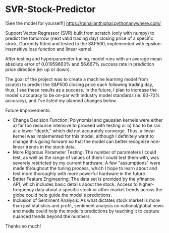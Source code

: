 # SVR-Stock-Predictor

[See the model for yourself!] https://rajnallanthighal.pythonanywhere.com/

Support Vector Regressor (SVR) built from scratch (only with numpy) to predict the tomorrow (next valid trading day) closing price of a specific stock. Currently fitted and tested to the S&P500, implemented with epsilon-insensitive loss function and linear kernel.

After testing and hyperparameter tuning, model runs with an average mean absolute error of 0.01959663% and 56.667% success rate in prediction price direction (ie: up or down). 

The goal of the project was to create a machine learning model from scratch to predict the S&P500 closing price each following trading day, thus, I see these results as a success. In the future, I plan to increase the model's accuracy to be on-par with industry model standards (ie: 60-70% accuracy), and I've listed my planned changes below.

Future Improvements:
  - Change Decision Function: Polynomial and gaussian kernels were either a) far too resource intensive to proceed with testing or b) had to be ran at a lower "depth," which did not accurately converge. Thus, a linear kernel was implemented for this model, although I definitely want to change this going forward so that the model can better recognize non-linear trends in the stock data.
  - More Rigorous Parameter Testing: The number of parameters I could test, as well as the range of values of them I could test them with, was severely restricted by my current hardware. A few "assumptions" were made throughout the tuning process, which I hope to learn about and test more thoroughly with more powerful hardware in the future.
  - Better Feature Engineering: The data set is provided by the yfinance API, which includes basic details about the stock. Access to higher-frequency data about a specific stock or other market trends across the globe could help guide the model's predictions.
  - Inclusion of Sentiment Analysis: As what dictates stock market is more than just statistics and profit, sentiment analysis on national/global news and media could help the model's predictions by teaching it to capture nuanced trends beyond the numbers.

Thanks so much!
